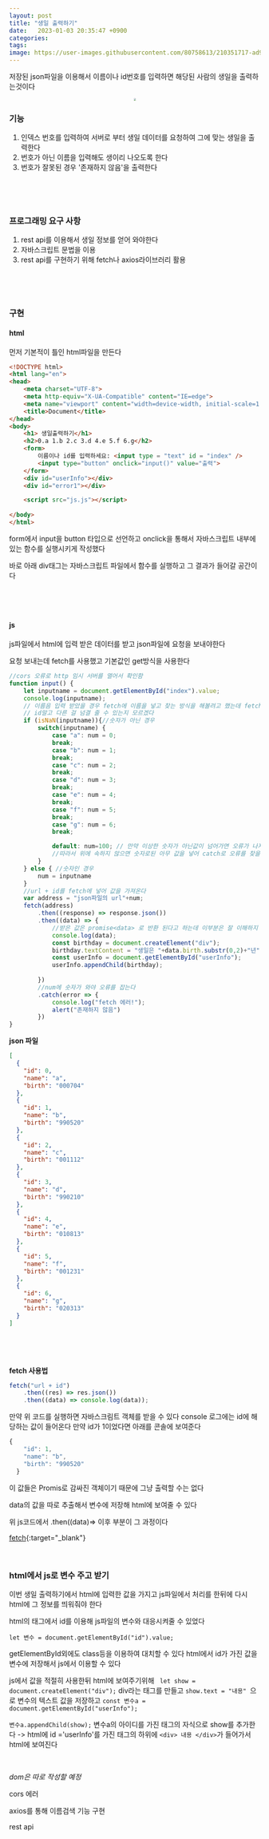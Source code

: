 ```yaml
---
layout: post
title: "생일 출력하기"
date:   2023-01-03 20:35:47 +0900
categories:
tags: 
image: https://user-images.githubusercontent.com/80758613/210351717-ad9f3053-40ee-4980-9af7-74554a9a66c1.png
---
```


저장된 json파일을 이용해서 이름이나 id번호를 입력하면 해당된 사람의 생일을 출력하는것이다 

<center>
<img src="https://user-images.githubusercontent.com/80758613/210351717-ad9f3053-40ee-4980-9af7-74554a9a66c1.png" style="zoom:30%;">
</center>

### 기능

1. 인덱스 번호를 입력하여 서버로 부터 생일 데이터를 요청하여 그에 맞는 생일을 출력한다
2. 번호가 아닌 이름을 입력해도 생이리 나오도록 한다
3. 번호가 잘못된 경우 '존재하지 않음'을 출력한다

&nbsp;

&nbsp;

### 프로그래밍 요구 사항

1. rest api를 이용해서 생일 정보를 얻어 와야한다
2. 자바스크립트 문법을 이용
3. rest api를 구현하기 위해 fetch나 axios라이브러리 활용

&nbsp;

&nbsp;

### 구현

#### html

먼저 기본적이 틀인 html파일을 만든다

``` html
<!DOCTYPE html>
<html lang="en">
<head>
    <meta charset="UTF-8">
    <meta http-equiv="X-UA-Compatible" content="IE=edge">
    <meta name="viewport" content="width=device-width, initial-scale=1.0">
    <title>Document</title>
</head>
<body>
    <h1> 생일출력하기</h1>
    <h2>0.a 1.b 2.c 3.d 4.e 5.f 6.g</h2>
    <form>
        이름이나 id를 입력하세요: <input type = "text" id = "index" />
        <input type="button" onclick="input()" value="출력">
    </form>
    <div id="userInfo"></div>
    <div id="error1"></div>

    <script src="js.js"></script>
    
</body>
</html>
```

form에서 input을 button 타입으로 선언하고 onclick을 통해서 자바스크립트 내부에 있는 함수를 실행시키게 작성했다

바로 아래 div태그는 자바스크립트 파일에서 함수를 실행하고 그 결과가 들어갈 공간이다

&nbsp;

&nbsp;

 #### js

js파일에서 html에 입력 받은 데이터를 받고 json파일에 요청을 보내야한다

요청 보내는데 fetch를 사용했고 기본값인 get방식을 사용한다

``` javascript
//cors 오류로 http 임시 서버를 열어서 확인함
function input() {	
	let inputname = document.getElementById("index").value;
	console.log(inputname);
    // 이름음 입력 받았을 경우 fetch에 이름을 넣고 찾는 방식을 해볼려고 했는데 fetch get방식에서
    // id말고 다른 걸 넘결 줄 수 있는지 모르겠다
    if (isNaN(inputname)){//숫자가 아닌 경우
        switch(inputname) { 
            case "a": num = 0;
            break;
            case "b": num = 1;
            break;
            case "c": num = 2;
            break;
            case "d": num = 3;
            break;
            case "e": num = 4;
            break;
            case "f": num = 5;
            break;
            case "g": num = 6;
            break;

            default: num=100; // 만약 이상한 숫자가 아닌값이 넘어가면 오류가 나지만 catch에 잡히지 않는다 
            //따라서 위에 속하지 않으면 숫자로된 아무 값을 넣어 catch로 오류를 찾을 수 있게함 
        }
    } else { //숫자인 경우
        num = inputname
    }
    //url + id를 fetch에 넣어 값을 가져온다
    var address = "json파일의 url"+num;
    fetch(address)
        .then((response) => response.json())
        .then((data) => {
            //받은 값은 promise<data> 로 반환 된다고 하는데 이부분은 잘 이해하지 못하고 사용
            console.log(data);
            const birthday = document.createElement("div");
            birthday.textContent = "생일은 "+data.birth.substr(0,2)+"년" +data.birth.substr(2,2) +"월"+data.birth.substr(4,2)+"일" + "입니다";
            const userInfo = document.getElementById("userInfo");
            userInfo.appendChild(birthday);
            
        })
        //num에 숫자가 와야 오류를 잡는다
        .catch(error => {
            console.log("fetch 에러!");
            alert("존재하지 않음")
        }) 
}

```



**json 파일**

``` json
[
  {
    "id": 0,
    "name": "a",
    "birth": "000704"
  },
  {
    "id": 1,
    "name": "b",
    "birth": "990520"
  },
  {
    "id": 2,
    "name": "c",
    "birth": "001112"
  },
  {
    "id": 3,
    "name": "d",
    "birth": "990210"
  },
  {
    "id": 4,
    "name": "e",
    "birth": "010813"
  },
  {
    "id": 5,
    "name": "f",
    "birth": "001231"
  },
  {
    "id": 6,
    "name": "g",
    "birth": "020313"
  }
]
```

&nbsp;

&nbsp;

**fetch 사용법** 

``` javascript
fetch("url + id")
	.then((res) => res.json())
	.then((data) => console.log(data));

```

만약 위 코드를 실행하면 자바스크림트 객체를 받을 수 있다 console 로그에는 id에 해당하는 값이 들어온다 만약 id가 1이었다면 아래를 콘솔에 보여준다

``` js
{
    "id": 1,
    "name": "b",
    "birth": "990520"
  }
```

이 값들은 Promis로 감싸진 객체이기 때문에 그냥 출력할 수는 없다

data의 값을 따로 추출해서 변수에 저장해 html에 보여줄 수 있다

위 js코드에서 .then((data)=> 이후 부분이 그 과정이다

[fetch](https://minnnning.github.io/자바스크립트/2023/01/03/fetch.html){:target="_blank"}



&nbsp;

### html에서 js로 변수 주고 받기

이번 생일 출력하기에서 html에 입력한 값을 가지고 js파일에서 처리를 한뒤에 다시 html에 그 정보를 띄워줘야 한다

html의 태그에서 id를 이용해 js파일의 변수와 대응시켜줄 수 있었다

`let 변수 = document.getElementById("id").value;`

getElementById외에도 class등을 이용하여 대치할 수 있다 html에서 id가 가진 값을 변수에 저장해서 js에서 이용할 수 있다

js에서 값을 적절히 사용한뒤 html에 보여주기위해 ` let show = document.createElement("div");` div라는 태그를 만들고 `show.text = "내용" `으로 변수의 텍스트 값을 저장하고 `const 변수a = document.getElementById("userInfo");`

`변수a.appendChild(show);` 변수a의 아이디를 가진 태그의 자식으로 show를 추가한다 -> html에 id ='userInfo'를 가진 태그의 하위에 `<div> 내용 </div>`가 들어가서 html에 보여진다

&nbsp;

*dom은 따로 작성할 예정*

cors 에러

axios를 통해 이름검색 기능 구현

rest api


